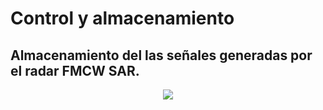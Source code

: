 # Control y almacenamiento

## Almacenamiento del las señales generadas por el radar FMCW SAR.
<p align="center">
  <img src="thesisGrabador/thesisPlataform/imag/GUI_control_plataform.PNG">
</p>
